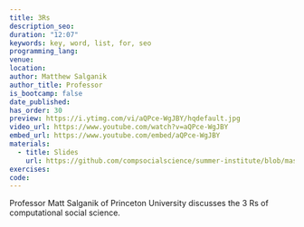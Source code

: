 ```yaml
---
title: 3Rs
description_seo:
duration: "12:07"
keywords: key, word, list, for, seo
programming_lang:
venue:
location:
author: Matthew Salganik
author_title: Professor
is_bootcamp: false
date_published:
has_order: 30
preview: https://i.ytimg.com/vi/aQPce-WgJBY/hqdefault.jpg
video_url: https://www.youtube.com/watch?v=aQPce-WgJBY
embed_url: https://www.youtube.com/embed/aQPce-WgJBY
materials:
  - title: Slides
    url: https://github.com/compsocialscience/summer-institute/blob/master/2020/materials/day6-experiments/05-three-rs.pdf
exercises:
code:
---
```


Professor Matt Salganik of Princeton University discusses the 3 Rs of computational social science.
